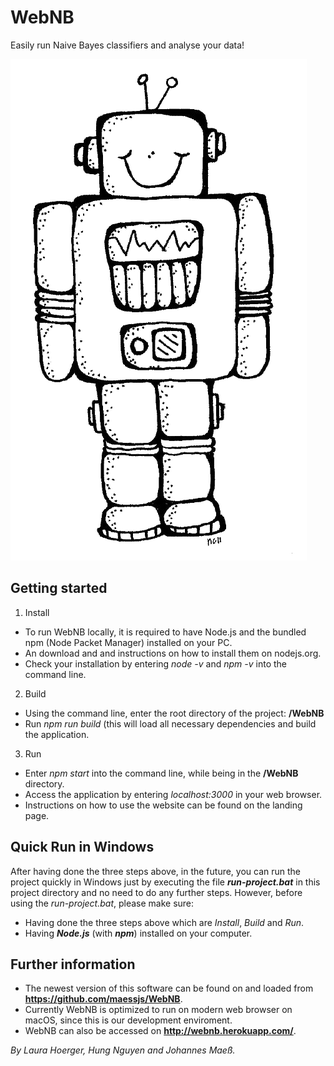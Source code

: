 # WebNB

Easily run Naive Bayes classifiers and analyse your data!

![WebNB Logo](client/src/assets/robot.png)

## Getting started

1. Install
* To run WebNB locally, it is required to have Node.js and the bundled npm (Node Packet Manager) installed on your PC.
* An download and and instructions on how to install them on nodejs.org.
* Check your installation by entering *node -v* and *npm -v* into the command line.

2. Build
* Using the command line, enter the root directory of the project: **/WebNB**
* Run *npm run build* (this will load all necessary dependencies and build the application.

3. Run
* Enter *npm start* into the command line, while being in the **/WebNB** directory.
* Access the application by entering *localhost:3000* in your web browser.
* Instructions on how to use the website can be found on the landing page.

## Quick Run in Windows

After having done the three steps above, in the future, you can run the project quickly in Windows just by executing the file ***run-project.bat*** in this project directory and no need to do any further steps. However, before using the *run-project.bat*, please make sure:
* Having done the three steps above which are *Install*, *Build* and *Run*.
* Having ***Node.js*** (with ***npm***) installed on your computer.


## Further information
* The newest version of this software can be found on and loaded from **https://github.com/maessjs/WebNB**.
* Currently WebNB is optimized to run on modern web browser on macOS, since this is our development enviroment.
* WebNB can also be accessed on **http://webnb.herokuapp.com/**.


*By Laura Hoerger, Hung Nguyen and Johannes Maeß.*

